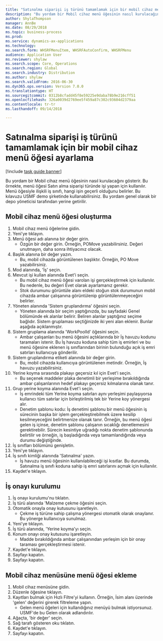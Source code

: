 ```yaml
--- 
title: "Satınalma siparişi iş türünü tamamlamak için bir mobil cihaz menü öğesi ayarlama"
description: "Bu yordam bir Mobil cihaz menü öğesinin nasıl kurulacağını gösterir."
author: ShylaThompson
manager: AnnBe
ms.date: 08/29/2018
ms.topic: business-process
ms.prod: 
ms.service: dynamics-ax-applications
ms.technology: 
ms.search.form: WHSRFMenuItem, WHSRFAutoConfirm, WHSRFMenu
audience: Application User
ms.reviewer: shylaw
ms.search.scope: Core, Operations
ms.search.region: Global
ms.search.industry: Distribution
ms.author: shylaw
ms.search.validFrom: 2016-06-30
ms.dyn365.ops.version: Version 7.0.0
ms.translationtype: HT
ms.sourcegitcommit: 0312b8cfadd45f8e59225e9daba78b9e216cff51
ms.openlocfilehash: 326a0039d2769ee5f459a87c302c93604d2379aa
ms.contentlocale: tr-tr
ms.lasthandoff: 09/14/2018

---
```

# <a name="set-up-a-mobile-device-menu-item-for-completing-work-of-type-purchase-order"></a>Satınalma siparişi iş türünü tamamlamak için bir mobil cihaz menü öğesi ayarlama

[!include [task guide banner](../../includes/task-guide-banner.md)]

Bu yordam bir Mobil cihaz menü öğesinin nasıl kurulacağını gösterir. Bu örnekte, menü öğesi Satın alma siparişi türünde işi yapan için kullanılır. Menü öğesiyle ilişkili iş sınıfı, hangi işin geçerli olduğunu belirler. Bu kılavuzu USMF demo şirketinde kullanabilirsiniz. Bu yordam genel olarak bir depo yöneticisi tarafından yerine getirilir.


## <a name="create-a-mobile-device-menu-item"></a>Mobil cihaz menü öğesi oluşturma
1. Mobil cihaz menü öğelerine gidin.
2. Yeni'ye tıklayın.
3. Menü öğesi adı alanına bir değer girin.
    * Özgün bir değer girin. Örneğin, POMove yazabilirsiniz. Değeri unutmayın, daha sonra ihtiyacınız olacak.  
4. Başlık alanına bir değer yazın.
    * Bu, mobil cihazda görüntülenen başlıktır. Örneğin, PO Move yazabilirsiniz.  
5. Mod alanında, 'İş' seçin.
6. Mevcut işi kullan alanında Evet'i seçin.
    * Bu mobil cihaz menü öğesi varolan işi gerçekleştirmek için kullanılır. Bu nedenle, bu değeri Evet olarak ayarlamanız gerekir.  
    * Stok durumunu görüntüle alanı eldeki stoğun stok durumunun mobil cihazda ambar çalışanına görüntülenip görüntülenmeyeceğini belirler.  
7. Yöneten alanında 'Sistem gruplandırma' öğesini seçin.
    * Yöneten alanında bir seçim yaptığınızda, bu sayfadaki Genel bölümünde ek alanlar belirir. Beliren alanlar yaptığınız seçime bağlıdır. Sistem gruplaması seçtiğinizde iki yeni alan eklenir. Bunlar aşağıda açıklanmıştır.  
8. Sistem gruplama alanında 'WorkPoolId' öğesini seçin.
    * Ambar çalışanları bu menü öğesini açtıklarında bir İş havuzu kodunu taramaları istenir. Bu İş havuzu koduna sahip tüm iş emirleri ve bu menü öğesine eklenen iş sınıflarından birinin bulunduğu açık iş emri satırları kullanıcıya gönderilir.  
9. Sistem gruplandırma etiketi alanında bir değer girin.
    * Bu, mobil cihazda kullanıcıya görüntülenen metindir. Örneğin, İş havuzu yazabilirsiniz.  
10. Yerine koyma sırasında plakayı geçersiz kıl için Evet'i seçin.
    * Bu seçenek maddeler plaka denetimli bir yerleşime bırakıldığında ambar çalışanlarının hedef plakayı geçersiz kılmalarına olanak tanır.  
11. Grup yerine koyma alanında Evet'i seçin.
    * İş emrindeki tüm Yerine koyma satırları aynı yerleşimi paylaşıyorsa kullanıcı tüm satırlar için birleştirilmiş tek bir Yerine koy yönergesi alır.  
    * Denetim şablonu kodu: İş denetimi şablonu bir menü öğesinin iş sürecinin başka bir işlem gerçekleştirebilmek üzere kesilip kesilmeyeceğini belirtmenize olanak tanır. Örneğin, bu menü öğesi gelen iş içinse, denetim şablonu çalışanın sıcaklığı denetlemesini gerektirebilir. Sürecin kesintiye uğradığı nokta denetim şablonunda belirtilir ve örneğin, iş başladığında veya tamamlandığında veya durumu değiştiğinde.  
12. İş sınıfları bölümünü genişletin.
13. Yeni'ye tıklayın.
14. İş sınıfı kimliği alanında 'Satınalma' yazın.
    * İş havuzu menü öğesinin kullanılabileceği işi kısıtlar. Bu durumda, Satınalma iş sınıfı koduna sahip iş emri satırlarını açmak için kullanılır.  
15. Kaydet'e tıklayın.

## <a name="set-up-work-confirmation"></a>İş onayı kurulumu
1. İş onayı kurulumu'nu tıklatın.
2. İş türü alanında 'Malzeme çekme öğesini seçin.
3. Otomatik onayla onay kutusunu işaretleyin.
    * Çekme iş türüne sahip çalışma yönergesi otomatik olarak onaylanır. Bu yönerge kullanıcıya sunulmaz.  
4. Yeni'ye tıklayın.
5. İş türü alanında, 'Yerine koyma'yı seçin.
6. Konum onayı onay kutusunu işaretleyin.
    * Madde bırakıldığında ambar çalışanından yerleşim için bir onay taraması gerçekleştirmesi istenir.  
7. Kaydet'e tıklayın.
8. Sayfayı kapatın.
9. Sayfayı kapatın.

## <a name="add-the-menu-item-to-a-mobile-device-menu"></a>Mobil cihaz menüsüne menü öğesi ekleme
1. Mobil cihaz menüsüne gidin.
2. Düzenle öğesine tıklayın.
3. Kayıtları bulmak için Hızlı Filtre'yi kullanın. Örneğin, İsim alanı üzerinde 'gelen' değerini girerek filtreleme yapın.
    * Gelen menü öğeleri için kullandığınız menüyü bulmak istiyorsunuz. USMF'de bu Gelen olarak adlandırılır.  
4. Ağaçta, 'bir değer' seçin.
5. Sağ tarafı gösteren oku tıklatın.
6. Kaydet'e tıklayın.
7. Sayfayı kapatın.



